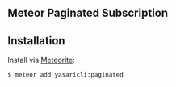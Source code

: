 ## Meteor Paginated Subscription


## Installation

Install via  [Meteorite](https://github.com/oortcloud/meteorite/):


``` sh
$ meteor add yasaricli:paginated
```
